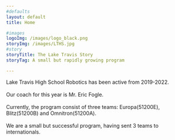 ```yaml
---
#defaults
layout: default
title: Home

#images
logoImg: /images/logo_black.png
storyImg: /images/LTHS.jpg
#story
storyTitle: The Lake Travis Story
storyTag: A small but rapidly growing program

---
```

Lake Travis High School Robotics has been active from 2019-2022.\
\
Our coach for this year is Mr. Eric Fogle.\
\
Currently, the program consist of three teams:
Europa(51200E), Blitz(51200B) and Omnitron(51200A).\
\
We are a small but successful program, having sent 3 teams to internationals.
